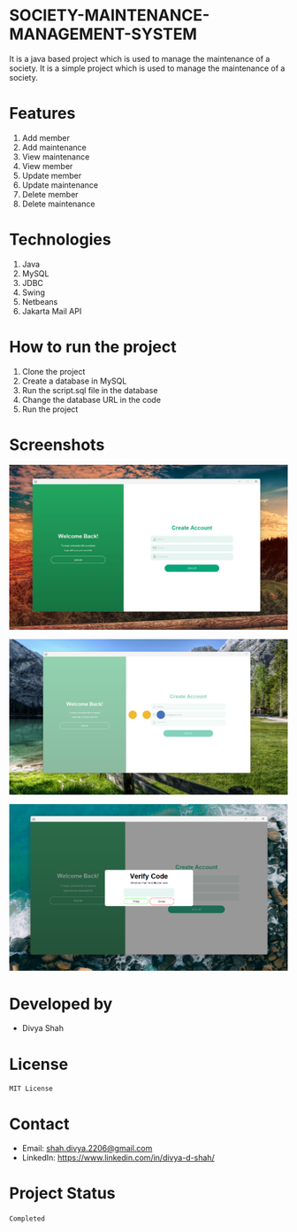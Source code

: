 # SOCIETY-MAINTENANCE-MANAGEMENT-SYSTEM

It is a java based project which is used to manage the maintenance of a society. It is a simple project which is used to manage the maintenance of a society.

# Features

1. Add member
2. Add maintenance
3. View maintenance
4. View member
5. Update member
6. Update maintenance
7. Delete member
8. Delete maintenance

# Technologies

1. Java
2. MySQL
3. JDBC
4. Swing
5. Netbeans
6. Jakarta Mail API

# How to run the project

1. Clone the project
2. Create a database in MySQL
3. Run the script.sql file in the database
4. Change the database URL in the code
5. Run the project

# Screenshots

![image](/screenshots/image1.png)

![image](/screenshots/image2.png)

![image](/screenshots/image3.png)

# Developed by

- Divya Shah

# License

```MIT License
MIT License
```

# Contact

<!-- TO add email below -->

- Email: shah.divya.2206@gmail.com
- LinkedIn: https://www.linkedin.com/in/divya-d-shah/

# Project Status

`Completed`
